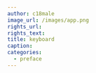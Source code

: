 ```yaml
---
author: c18male
image_url: /images/app.png
rights_url: 
rights_text: 
title: keyboard
caption:  
categories:
  - preface
---
```

